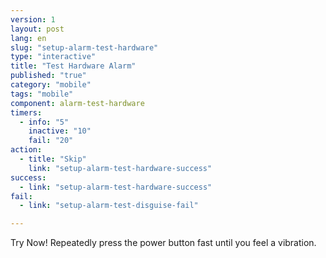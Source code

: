 ```yaml
---
version: 1
layout: post
lang: en
slug: "setup-alarm-test-hardware"
type: "interactive"
title: "Test Hardware Alarm"
published: "true"
category: "mobile"
tags: "mobile"
component: alarm-test-hardware
timers:
  - info: "5"
    inactive: "10"
    fail: "20"
action: 
  - title: "Skip"
    link: "setup-alarm-test-hardware-success"
success: 
  - link: "setup-alarm-test-hardware-success"
fail: 
  - link: "setup-alarm-test-disguise-fail"

---
```


Try Now! Repeatedly press the power button fast until you feel a vibration. 
